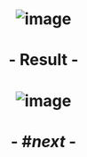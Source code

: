 # <p align="center"> ![image](https://github.com/ChrstphrChevalier/42Lausanne/assets/146819291/90e2ef61-5915-4429-ab73-96203c83976b) </p>

# <p align="center"> - Result - </p>

# <p align="center"> ![image](https://github.com/ChrstphrChevalier/42Lausanne/assets/146819291/3ebe0c0d-f2f1-4c1a-adbd-6d5ce43627fd) </p>

# <p align="center"> - #*next* - </p>
